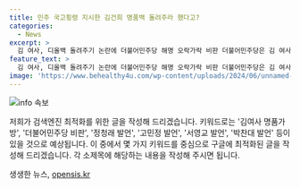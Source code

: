 ```yaml
---
title: 민주 국고횡령 지시한 김건희 명품백 돌려주라 했다고?
categories:
  - News
excerpt: >
  김 여사, 디올백 돌려주기 논란에 더불어민주당 해명 오락가락 비판 더불어민주당은 김 여사와 관련, 명품 가방 반환 지시에 대한 진술이 일관성 없다며 비판을 제기했다. 정 청래 최고위원은 디올백 수수, 개그콘서트 같은 대사들로 사람들을 포복절도하게 만든다며 꼬집었고, 박찬대 대표대행도 관련 사안에 대해 발언했다. 유 모 행정관과 김 여사에 대한 처벌을 요구하며 논란이 확산되고 있다.
feature_text: >
  김 여사, 디올백 돌려주기 논란에 더불어민주당 해명 오락가락 비판 더불어민주당은 김 여사와 관련, 명품 가방 반환 지시에 대한 진술이 일관성 없다며 비판을 제기했다. 정 청래 최고위원은 디올백 수수, 개그콘서트 같은 대사들로 사람들을 포복절도하게 만든다며 꼬집었고, 박찬대 대표대행도 관련 사안에 대해 발언했다. 유 모 행정관과 김 여사에 대한 처벌을 요구하며 논란이 확산되고 있다.
image: 'https://www.behealthy4u.com/wp-content/uploads/2024/06/unnamed-file.png'
---
```


<p><img src="https://www.behealthy4u.com/wp-content/uploads/2024/06/unnamed-file.png" alt="info 속보" /></p>

<p>저희가 검색엔진 최적화를 위한 글을 작성해 드리겠습니다. 키워드로는 '김여사 명품가방', '더불어민주당 비판', '정청래 발언', '고민정 발언', '서영교 발언', '박찬대 발언' 등이 있을 것으로 예상됩니다. 이 중에서 몇 가지 키워드를 중심으로 구글에 최적화된 글을 작성해 드리겠습니다. 각 소제목에 해당하는 내용을 작성해 주시면 됩니다.</p>
생생한 뉴스, <a href="https://opensis.kr" rel="dofollow">opensis.kr</a>


